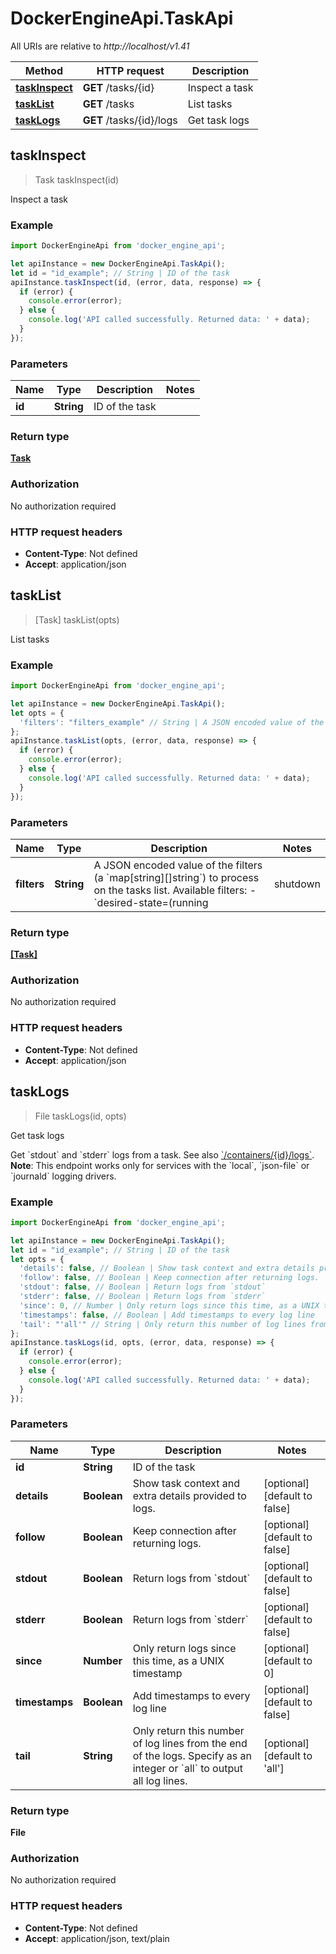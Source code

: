 # DockerEngineApi.TaskApi

All URIs are relative to *http://localhost/v1.41*

Method | HTTP request | Description
------------- | ------------- | -------------
[**taskInspect**](TaskApi.md#taskInspect) | **GET** /tasks/{id} | Inspect a task
[**taskList**](TaskApi.md#taskList) | **GET** /tasks | List tasks
[**taskLogs**](TaskApi.md#taskLogs) | **GET** /tasks/{id}/logs | Get task logs



## taskInspect

> Task taskInspect(id)

Inspect a task

### Example

```javascript
import DockerEngineApi from 'docker_engine_api';

let apiInstance = new DockerEngineApi.TaskApi();
let id = "id_example"; // String | ID of the task
apiInstance.taskInspect(id, (error, data, response) => {
  if (error) {
    console.error(error);
  } else {
    console.log('API called successfully. Returned data: ' + data);
  }
});
```

### Parameters


Name | Type | Description  | Notes
------------- | ------------- | ------------- | -------------
 **id** | **String**| ID of the task | 

### Return type

[**Task**](Task.md)

### Authorization

No authorization required

### HTTP request headers

- **Content-Type**: Not defined
- **Accept**: application/json


## taskList

> [Task] taskList(opts)

List tasks

### Example

```javascript
import DockerEngineApi from 'docker_engine_api';

let apiInstance = new DockerEngineApi.TaskApi();
let opts = {
  'filters': "filters_example" // String | A JSON encoded value of the filters (a `map[string][]string`) to process on the tasks list.  Available filters:  - `desired-state=(running | shutdown | accepted)` - `id=<task id>` - `label=key` or `label=\"key=value\"` - `name=<task name>` - `node=<node id or name>` - `service=<service name>` 
};
apiInstance.taskList(opts, (error, data, response) => {
  if (error) {
    console.error(error);
  } else {
    console.log('API called successfully. Returned data: ' + data);
  }
});
```

### Parameters


Name | Type | Description  | Notes
------------- | ------------- | ------------- | -------------
 **filters** | **String**| A JSON encoded value of the filters (a &#x60;map[string][]string&#x60;) to process on the tasks list.  Available filters:  - &#x60;desired-state&#x3D;(running | shutdown | accepted)&#x60; - &#x60;id&#x3D;&lt;task id&gt;&#x60; - &#x60;label&#x3D;key&#x60; or &#x60;label&#x3D;\&quot;key&#x3D;value\&quot;&#x60; - &#x60;name&#x3D;&lt;task name&gt;&#x60; - &#x60;node&#x3D;&lt;node id or name&gt;&#x60; - &#x60;service&#x3D;&lt;service name&gt;&#x60;  | [optional] 

### Return type

[**[Task]**](Task.md)

### Authorization

No authorization required

### HTTP request headers

- **Content-Type**: Not defined
- **Accept**: application/json


## taskLogs

> File taskLogs(id, opts)

Get task logs

Get &#x60;stdout&#x60; and &#x60;stderr&#x60; logs from a task. See also [&#x60;/containers/{id}/logs&#x60;](#operation/ContainerLogs).  **Note**: This endpoint works only for services with the &#x60;local&#x60;, &#x60;json-file&#x60; or &#x60;journald&#x60; logging drivers. 

### Example

```javascript
import DockerEngineApi from 'docker_engine_api';

let apiInstance = new DockerEngineApi.TaskApi();
let id = "id_example"; // String | ID of the task
let opts = {
  'details': false, // Boolean | Show task context and extra details provided to logs.
  'follow': false, // Boolean | Keep connection after returning logs.
  'stdout': false, // Boolean | Return logs from `stdout`
  'stderr': false, // Boolean | Return logs from `stderr`
  'since': 0, // Number | Only return logs since this time, as a UNIX timestamp
  'timestamps': false, // Boolean | Add timestamps to every log line
  'tail': "'all'" // String | Only return this number of log lines from the end of the logs. Specify as an integer or `all` to output all log lines. 
};
apiInstance.taskLogs(id, opts, (error, data, response) => {
  if (error) {
    console.error(error);
  } else {
    console.log('API called successfully. Returned data: ' + data);
  }
});
```

### Parameters


Name | Type | Description  | Notes
------------- | ------------- | ------------- | -------------
 **id** | **String**| ID of the task | 
 **details** | **Boolean**| Show task context and extra details provided to logs. | [optional] [default to false]
 **follow** | **Boolean**| Keep connection after returning logs. | [optional] [default to false]
 **stdout** | **Boolean**| Return logs from &#x60;stdout&#x60; | [optional] [default to false]
 **stderr** | **Boolean**| Return logs from &#x60;stderr&#x60; | [optional] [default to false]
 **since** | **Number**| Only return logs since this time, as a UNIX timestamp | [optional] [default to 0]
 **timestamps** | **Boolean**| Add timestamps to every log line | [optional] [default to false]
 **tail** | **String**| Only return this number of log lines from the end of the logs. Specify as an integer or &#x60;all&#x60; to output all log lines.  | [optional] [default to &#39;all&#39;]

### Return type

**File**

### Authorization

No authorization required

### HTTP request headers

- **Content-Type**: Not defined
- **Accept**: application/json, text/plain

